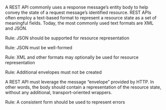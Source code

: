 A REST API commonly uses a response message’s entity body to help convey the state of a request message’s identified resource. REST APIs often employ a text-based format to represent a resource state as a set of meaningful fields. Today, the most commonly used text formats are XML and JSON. 

Rule: JSON should be supported for resource representation 

Rule: JSON must be well-formed 

Rule: XML and other formats may optionally be used for resource representation 

Rule: Additional envelopes must not be created 

A REST API must leverage the message “envelope” provided by HTTP. In other words, the body should contain a representation of the resource state, without any additional, transport-oriented wrappers. 

Rule: A consistent form should be used to represent errors